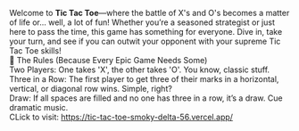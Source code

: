 Welcome to **Tic Tac Toe**—where the battle of X's and O's becomes a matter of life or... well, a lot of fun! Whether you’re a seasoned strategist or just here to pass the time, this game has something for everyone. Dive in, take your turn, and see if you can outwit your opponent with your supreme Tic Tac Toe skills!
<br>
📜 The Rules (Because Every Epic Game Needs Some)<br>
Two Players: One takes 'X', the other takes 'O'. You know, classic stuff.<br>
Three in a Row: The first player to get three of their marks in a horizontal, vertical, or diagonal row wins. Simple, right?<br>
Draw: If all spaces are filled and no one has three in a row, it’s a draw. Cue dramatic music.<br>
CLick to visit: https://tic-tac-toe-smoky-delta-56.vercel.app/
